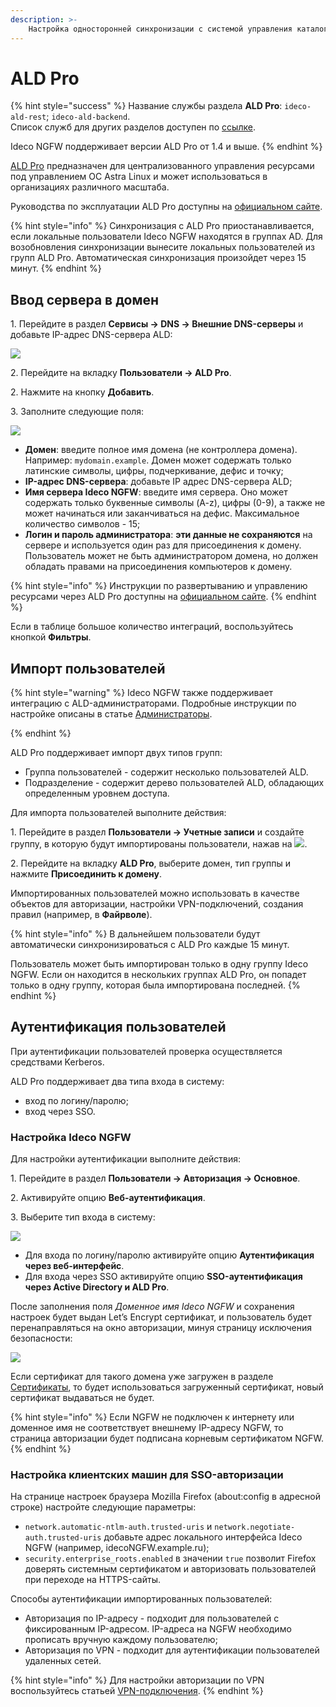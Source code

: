 ```yaml
---
description: >- 
    Настройка односторонней синхронизации с системой управления каталогами ALD Pro
---
```


# ALD Pro

{% hint style="success" %}
Название службы раздела **ALD Pro**: `ideco-ald-rest`; `ideco-ald-backend`. \
Список служб для других разделов доступен по [ссылке](/settings/server-management/terminal/README.md).

Ideco NGFW поддерживает версии ALD Pro от 1.4 и выше.
{% endhint %}

[ALD Pro](https://www.aldpro.ru/) предназначен для централизованного управления ресурсами под управлением ОС Astra Linux и может использоваться в организациях различного масштаба.

Руководства по эксплуатации ALD Pro доступны на [официальном сайте](https://www.aldpro.ru/docs/).

{% hint style="info" %}
Синхронизация с ALD Pro приостанавливается, если локальные пользователи Ideco NGFW находятся в группах AD.
Для возобновления синхронизации вынесите локальных пользователей из групп ALD Pro. Автоматическая синхронизация произойдет через 15 минут.
{% endhint %}

## Ввод сервера в домен

1\. Перейдите в раздел **Сервисы -> DNS -> Внешние DNS-серверы** и добавьте IP-адрес DNS-сервера ALD:

![](/.gitbook/assets/ald-pro1.png)

2\. Перейдите на вкладку **Пользователи -> ALD Pro**.

2\. Нажмите на кнопку **Добавить**.

3\. Заполните следующие поля:

![](/.gitbook/assets/ald-pro.png)

* **Домен**: введите полное имя домена (не контроллера домена). Например: `mydomain.example`. Домен может содержать только латинские символы, цифры, подчеркивание, дефис и точку;
* **IP-адрес DNS-сервера**: добавьте IP адрес DNS-сервера ALD;
* **Имя сервера Ideco NGFW**: введите имя сервера. Оно может содержать только буквенные символы (A-z), цифры (0-9), а также не может начинаться или заканчиваться на дефис. Максимальное количество символов - 15;
* **Логин и пароль администратора**: **эти данные не сохраняются** на сервере и используется один раз для присоединения к домену. Пользователь может не быть администратором домена, но должен обладать правами на присоединения компьютеров к домену.

{% hint style="info" %}
Инструкции по развертыванию и управлению ресурсами через ALD Pro доступны на [официальном сайте](https://www.aldpro.ru/docs/).
{% endhint %}

Если в таблице большое количество интеграций, воспользуйтесь кнопкой **Фильтры**.

## Импорт пользователей

{% hint style="warning" %}
Ideco NGFW также поддерживает интеграцию с ALD-администраторами. Подробные инструкции по настройке описаны в статье [Администраторы](/settings/server-management/admins.md).

{% endhint %}

ALD Pro поддерживает импорт двух типов групп:

* Группа пользователей - содержит несколько пользователей ALD.
* Подразделение - содержит дерево пользователей ALD, обладающих определенным уровнем доступа.

Для импорта пользователей выполните действия:

1\. Перейдите в раздел **Пользователи -> Учетные записи** и создайте группу, в которую будут импортированы пользователи, нажав на ![](/.gitbook/assets/icon-folder.png).

2\. Перейдите на вкладку **ALD Pro**, выберите домен, тип группы и нажмите **Присоединить к домену**.

Импортированных пользователей можно использовать в качестве объектов для авторизации, настройки VPN-подключений, создания правил (например, в **Файрволе**).

{% hint style="info" %}
В дальнейшем пользователи будут автоматически синхронизироваться с ALD Pro каждые 15 минут.

Пользователь может быть импортирован только в одну группу Ideco NGFW. Если он находится в нескольких группах ALD Pro, он попадет только в одну группу, которая была импортирована последней.
{% endhint %}

## Аутентификация пользователей

При аутентификации пользователей проверка осуществляется средствами Kerberos.

ALD Pro поддерживает два типа входа в систему:

* вход по логину/паролю;
* вход через SSO.

### Настройка Ideco NGFW

Для настройки аутентификации выполните действия: 

1\. Перейдите в раздел **Пользователи -> Авторизация -> Основное**.

2\. Активируйте опцию **Веб-аутентификация**.

3\. Выберите тип входа в систему:
  
![](/.gitbook/assets/authorization6.png)

* Для входа по логину/паролю активируйте опцию **Аутентификация через веб-интерфейс**.
* Для входа через SSO активируйте опцию **SSO-аутентификация через Active Directory и ALD Pro**.

После заполнения поля *Доменное имя Ideco NGFW* и сохранения настроек будет выдан Let’s Encrypt сертификат, и пользователь будет перенаправляться на окно авторизации, минуя страницу исключения безопасности:

![](/.gitbook/assets/web-autorization2.png)

Если сертификат для такого домена уже загружен в разделе [Сертификаты](/settings/services/certificates/README.md), то будет использоваться загруженный сертификат, новый сертификат выдаваться не будет.

{% hint style="info" %}
Если NGFW не подключен к интернету или доменное имя не соответствует внешнему IP-адресу NGFW, то страница авторизации будет подписана корневым сертификатом NGFW.
{% endhint %}

### Настройка клиентских машин для SSO-авторизации

На странице настроек браузера Mozilla Firefox (about:config в адресной строке) настройте следующие параметры:

* `network.automatic-ntlm-auth.trusted-uris` и `network.negotiate-auth.trusted-uris` добавьте адрес локального интерфейса Ideco NGFW (например, idecoNGFW.example.ru);
* `security.enterprise_roots.enabled` в значении `true` позволит Firefox доверять системным сертификатом и авторизовать пользователей при переходе на HTTPS-сайты.

Способы аутентификации импортированных пользователей:

* Авторизация по IP-адресу - подходит для пользователей с фиксированным IP-адресом. IP-адреса на NGFW необходимо прописать вручную каждому пользователю;
* Авторизация по VPN - подходит для аутентификации пользователей удаленных сетей.

{% hint style="info" %}
Для настройки авторизации по VPN воспользуйтесь статьей [VPN-подключения](/settings/users/authorization/vpn-connection/README.md).
{% endhint %}